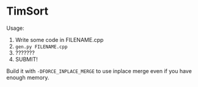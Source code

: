 # TimSort
Usage:

1. Write some code in FILENAME.cpp
2. `gen.py FILENAME.cpp`
3. ???????
4. SUBMIT!

Build it with `-DFORCE_INPLACE_MERGE` to use inplace merge even if you have enough memory.